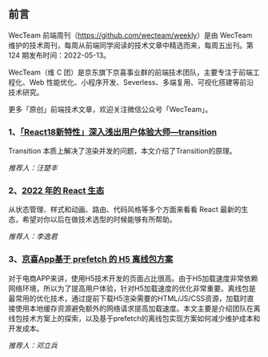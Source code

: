 ## 前言

WecTeam 前端周刊（<https://github.com/wecteam/weekly>）是由 WecTeam 维护的技术周刊，每周从前端同学阅读的技术文章中精选而来，每周五出刊。第 124 期发布时间：2022-05-13。

WecTeam（维 C 团）是京东旗下京喜事业群的前端技术团队，主要专注于前端工程化、Web 性能优化、小程序开发、Severless、多端复用、可视化搭建等前沿技术研究。

更多「原创」前端技术文章，欢迎关注微信公众号「WecTeam」。

### 1、[「React18新特性」深入浅出用户体验大师—transition](https://juejin.cn/post/7027995169211285512)

Transition 本质上解决了渲染并发的问题，本文介绍了Transition的原理。

_推荐人：汪楚丰_

### 2、[2022 年的 React 生态](https://juejin.cn/post/7085542534943883301)

从状态管理、样式和动画、路由、代码风格等多个方面来看看 React 最新的生态，希望对你以后在做技术选型的时候能够有所帮助。

_推荐人：李逸君_

### 3、[京喜App基于 prefetch 的 H5 离线包方案](https://juejin.cn/post/7011837444865654797)

对于电商APP来讲，使用H5技术开发的页面占比很高。由于H5加载速度非常依赖网络环境，所以为了提高用户体验，针对H5加载速度的优化非常重要。离线包是最常用的优化技术，通过提前下载H5渲染需要的HTML/JS/CSS资源，加载时直接使用本地缓存资源避免额外的网络请求提高加载速度。本文主要是介绍团队在离线包技术方案上的探索，以及基于prefetch的离线包实现方案如何减少维护成本和开发成本。

_推荐人：邓立兵_